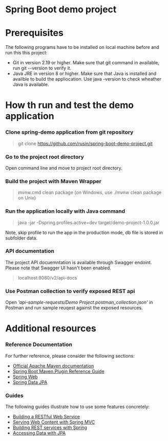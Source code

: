# Spring Boot demo project

# Prerequisites
The following programs have to be installed on local machine before and run this this project:

* Git in version 2.19 or higher. Make sure that git command in available, run git --version to verify it. 
* Java JRE in version 8 or higher. Make sure that Java is installed and availble to build the appliocation. Use java -version to check wheather Java is available.
# How th run and test the demo application
### Clone spring-demo application from git repository
> git clone https://github.com/rusin/spring-boot-demo-project.git

### Go to the project root directory
Open command line and move to project root directory.

### Build the project with Maven Wrapper
> mvnw.cmd clean package (on Windows, use ./mvnw clean package on Unix)

### Run the application locally with Java command
> java -jar -Dspring.profiles.active=dev target/demo-project-1.0.0.jar

Note, skip profile to run the app in the production mode, db file is stored in subfolder data.
### API documentation
The project API docuemntation is available through Swagger endoint. Please note that Swagger UI hasn't been enabled. 
> localhost:8080/v2/api-docs

### Use Postman collection to verify exposed REST api
Open *'api-sample-requests/Demo Project.postman_collection.json'* in Postman and run sample reuqest against the exposed resources. 

# Additional resources
### Reference Documentation
For further reference, please consider the following sections:

* [Official Apache Maven documentation](https://maven.apache.org/guides/index.html)
* [Spring Boot Maven Plugin Reference Guide](https://docs.spring.io/spring-boot/docs/2.2.6.RELEASE/maven-plugin/)
* [Spring Web](https://docs.spring.io/spring-boot/docs/2.2.6.RELEASE/reference/htmlsingle/#boot-features-developing-web-applications)
* [Spring Data JPA](https://docs.spring.io/spring-boot/docs/2.2.6.RELEASE/reference/htmlsingle/#boot-features-jpa-and-spring-data)

### Guides
The following guides illustrate how to use some features concretely:

* [Building a RESTful Web Service](https://spring.io/guides/gs/rest-service/)
* [Serving Web Content with Spring MVC](https://spring.io/guides/gs/serving-web-content/)
* [Building REST services with Spring](https://spring.io/guides/tutorials/bookmarks/)
* [Accessing Data with JPA](https://spring.io/guides/gs/accessing-data-jpa/)
